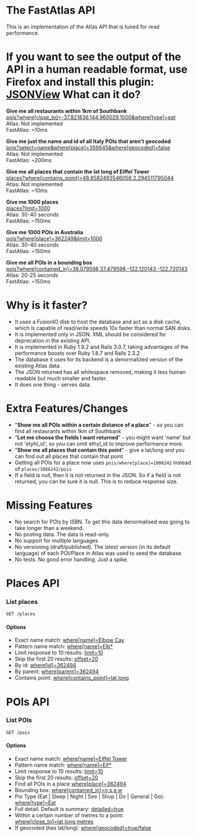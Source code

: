 The FastAtlas API
==================

This is an implementation of the Atlas API that is tuned for read performance.

If you want to see the output of the API in a human readable format, use Firefox and install this plugin: [JSONView](https://addons.mozilla.org/en-us/firefox/addon/jsonview/)
What can it do?
==================================

**Give me all restaurants within 1km of Southbank**  
[pois?where[close_to]=-37.821836,144.960029,1000&where[type]=eat](/pois?where[close_to]=-37.821836,144.960029,1000&where[type]=eat)  
Atlas: Not implemented  
FastAtlas: ~10ms

**Give me just the name and id of all Italy POIs that aren't geocoded**  
[pois?select=name&where[place]=359845&where[geocoded]=false](/pois?select=name&where[place]=359845&where[geocoded]=false)  
Atlas: Not implemented  
FastAtlas: ~200ms

**Give me all places that contain the lat long of Eiffel Tower**  
[places?where[contains_point]=48.8582493546056,2.294511795044](/places?where[contains_point]=48.8582493546056,2.2945117950440)  
Atlas: Not implemented  
FastAtlas: ~10ms

**Give me 1000 places**  
[places?limit=1000](/places?limit=1000)  
Atlas: 30-40 seconds  
FastAtlas: ~150ms 
  
**Give me 1000 POIs in Australia**  
[pois?where[place]=362249&limit=1000](/pois?where[place]=362249&limit=1000)  
Atlas: 30-40 seconds  
FastAtlas: ~150ms 

**Give me all POIs in a bounding box**  
[pois?where[contained_in]=38.079598,37.479598,-122.120143,-122.720143](/pois?where[contained_in]=38.079598,37.479598,-122.120143,-122.720143)  
Atlas: 20-25 seconds  
FastAtlas: ~150ms 


Why is it faster?
=================
* It uses a FusionIO disk to host the database and act as a disk cache, which is capable of read/write speeds 10x faster than normal SAN disks.
* It is implemented only in JSON. XML should be considered for deprecation in the existing API.
* It is implemented in Ruby 1.9.2 and Rails 3.0.7, taking advantages of the performance boosts over Ruby 1.8.7 and Rails 2.3.2
* The database it uses for its backend is a denormalized version of the existing Atlas data.  
* The JSON returned has all whitespace removed, making it less human readable but much smaller and faster.
* It does one thing - serves data.

Extra Features/Changes
======================
* "**Show me all POIs within a certain distance of a place**" - so you can find all restaurants within 1km of Southbank
* "**Let me choose the fields I want returned**" - you might want 'name' but not 'etyhl_id', so you can omit ethyl_id to improve performance more.
* "**Show me all places that contain this point**" - give a lat/long and you can find out all places that contain that point
* Getting all POIs for a place now uses `pois/where[place]=1006242` instead of `places/1006242/pois`
* If a field is null, then it is not returned in the JSON.  So if a field is not returned, you can be sure it is null.  This is to reduce response size.

Missing Features
================
* No search for POIs by ISBN. To get this data denormalised was going to take longer than a weekend.
* No posting data.  The data is read-only.
* No support for multiple languages
* No versioning (draft/published).  The latest version (in its default language) of each POI/Place in Atlas was used to seed the database.
* No tests. No good error handling.  Just a spike.

Places API
==========

### List places

    GET /places

#### Options

* Exact name match: [where\[name\]=Elbow Cay](/places?where[name]=Elbow%20Cay)
* Pattern name match: [where\[name\]=Elb\*](/places?where[name]=Elb*)
* Limit response to 10 results: [limit=10](/places?limit=10)
* Skip the first 20 results: [offset=20](/places?offset=20)
* By id: [where\[id\]=362494](/places?where[id]=362494)
* By parent: [where\[parent\]=362494](/places?where[parent]=362494)
* Contains point: [where\[contains\_point\]=lat,long](/places?where[contains_point]=48.8582493546056,2.294511795044)

POIs API
========

### List POIs
    
    GET /pois
    
#### Options

* Exact name match: [where\[name\]=Eiffel Tower](/pois?where[name]=Eiffel%20Tower)
* Pattern name match: [where\[name\]=Eif\*](/pois?where[name]=Eif*)
* Limit response to 10 results: [limit=10](/pois?limit=10)
* Skip the first 20 results: [offset=20](/pois?offset=20)
* Find all POIs in a place [where\[place\]=362494](/pois?where[place]=362494)
* Bounding box: [where\[contained\_in\]=n,s,e,w](/pois?where[bounding_box]=50,40,20,-20)
* Poi Type (Eat | Sleep | Night | See | Shop | Do | General | Go): [where\[type\]=Eat](/pois?where[type]=Eat)
* Full detail. Default is summary: [detailed=true](/pois?limit=10&detailed=true)
* Within a certain number of metres to a point: [where\[close\_to\]=lat,long,metres](/pois?where[close_to]=-37.821836,144.960029,1000)
* If geocoded (has lat/long): [where\[geocoded\]=true/false](pois?where[geocoded]=false)
